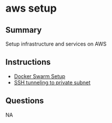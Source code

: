# aws setup
## Summary
Setup infrastructure and services on AWS

## Instructions

- [Docker Swarm Setup](https://gist.github.com/zrven/d97fe4b85eb6323f4e5b6d6dfa735b1f)
- [SSH tunneling to private subnet](https://aws.amazon.com/blogs/security/securely-connect-to-linux-instances-running-in-a-private-amazon-vpc/)
## Questions
NA